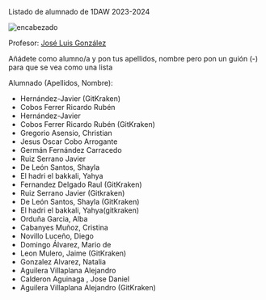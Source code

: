 Listado de alumnado de 1DAW 2023-2024

![encabezado](https://www.shiksha.com/online-courses/articles/wp-content/uploads/sites/11/2021/12/Programming-vs-Web-Development.jpg.webp)

Profesor: [José Luis González](.GonzalezSanchezJoseLuis.txt)

Añádete como alumno/a y pon tus apellidos, nombre pero pon un guión (-) para que se vea como una lista

Alumnado (Apellidos, Nombre): 
- Hernández-Javier (GitKraken)
- Cobos Ferrer Ricardo Rubén
- Hernández-Javier
- Cobos Ferrer Ricardo Rubén (GitKraken)
- Gregorio Asensio, Christian
- Jesus Oscar Cobo Arrogante
- Germán Fernández Carracedo
- Ruiz Serrano Javier
- De León Santos, Shayla
- El hadri el bakkali, Yahya
- Fernandez Delgado Raul (GitKraken)
- Ruiz Serrano Javier (Gitkraken)
- De León Santos, Shayla (GitKraken)
- El hadri el bakkali, Yahya(gitkraken)
- Orduña Garcia, Alba 
- Cabanyes Muñoz, Cristina
- Novillo Luceño, Diego
- Domingo Álvarez, Mario de
- Leon Mulero, Jaime (GitKraken)
- Gonzalez Alvarez, Natalia
- Aguilera Villaplana Alejandro
- Calderon Aguinaga , Jose Daniel
- Aguilera Villaplana Alejandro (GitKraken)
